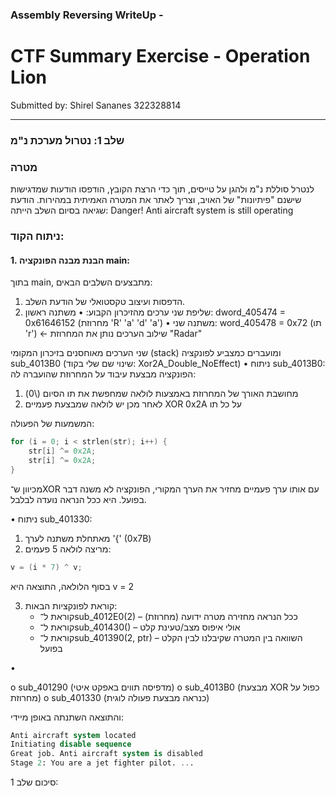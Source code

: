 ### Assembly Reversing WriteUp - 
# CTF Summary Exercise - Operation Lion 

Submitted by: Shirel Sananes 322328814
________________________________________________________________________________

### שלב 1: נטרול מערכת נ"מ

### **מטרה**

לנטרל סוללת נ"מ ולהגן על טייסים, תוך כדי הרצת הקובץ, הודפסו הודעות שמדגישות שישנם "פיתיונות" של האויב, וצריך לאתר את המטרה האמיתית במהירות.
הודעת שגיאה בסיום השלב הייתה: Danger! Anti aircraft system is still operating

### ניתוח הקוד:
#### 1. הבנת מבנה הפונקציה main: 
בתוך main, מתבצעים השלבים הבאים:
 
1. הדפסות ועיצוב טקסטואלי של הודעת השלב.
2. שליפת שני ערכים מהזיכרון הקבוע:
   • משתנה ראשון: dword_405474 = 0x61646152 (מחרוזת 'R' 'a' 'd' 'a')
   • משתנה שני: word_405478 = 0x72 (תו 'r')
    ← שילוב הערכים נותן את המחרוזת "Radar"

שני הערכים מאוחסנים בזיכרון המקומי (stack) ומועברים כמצביע לפונקציה sub_4013B0 (שינוי שם שלי בקוד: Xor2A_Double_NoEffect)
• ניתוח sub_4013B0:
הפונקציה מבצעת עיבוד על המחרוזת שהועברה לה:
1. מחושבת האורך של המחרוזת באמצעות לולאה שמחפשת את תו הסיום (\0)
2. לאחר מכן יש לולאה שמבצעת פעמיים XOR 0x2A על כל תו

המשמעות של הפעולה:

```c
for (i = 0; i < strlen(str); i++) {
    str[i] ^= 0x2A;
    str[i] ^= 0x2A;
}
```
מכיוון ש־XOR עם אותו ערך פעמיים מחזיר את הערך המקורי, הפונקציה לא משנה דבר בפועל. היא ככל הנראה נועדה לבלבל.

• ניתוח sub_401330:
  1. מאתחלת משתנה לערך '{' (0x7B)
  2. מריצה לולאה 5 פעמים:
```c
v = (i * 7) ^ v;
```
בסוף הלולאה, התוצאה היא v = 2
  
  3. קוראת לפונקציות הבאות:
     * קוראת ל־sub_4012E0(2) – ככל הנראה מחזירה מטרה ידועה (מחרוזת)
     * קוראת ל־sub_401430() – אולי איפוס מצב/טעינת קלט
     * קוראת ל־sub_401390(2, ptr) – השוואה בין המטרה שקיבלנו לבין הקלט בפועל


•	

o	sub_401290 (מדפיסה תווים באפקט איטי)
o	sub_4013B0 (מבצעת XOR כפול על מחרוזת)
o	sub_401330 (כנראה מבצעת פעולה לוגית)

והתוצאה השתנתה באופן מיידי:
```sql
Anti aircraft system located
Initiating disable sequence
Great job. Anti aircraft system is disabled
Stage 2: You are a jet fighter pilot. ...
```

סיכום שלב 1: 





